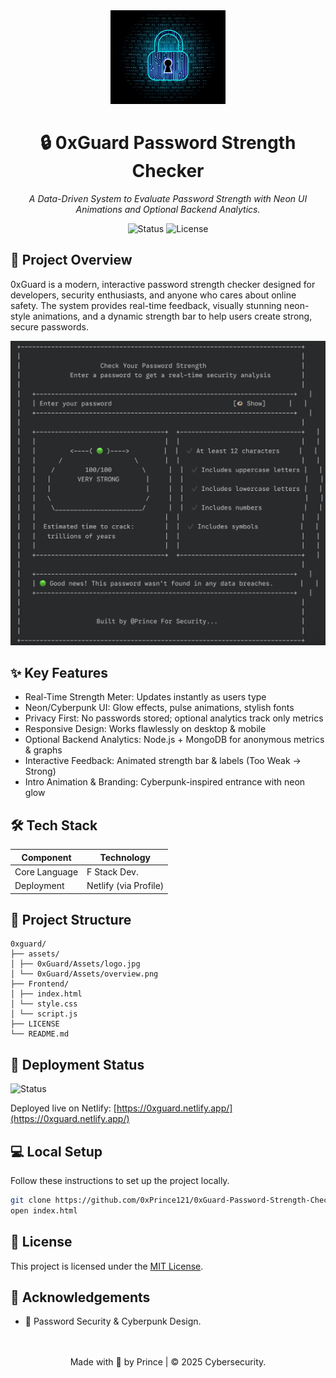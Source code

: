 <div align="center">
  <img style="height:150px;" src="0xGuard/Assets/logo.jpg" alt="LOGO">
  <h1> 🔒 0xGuard Password Strength Checker </h1>
  <p><em> A Data-Driven System to Evaluate Password Strength with Neon UI Animations and Optional Backend Analytics. </em></p>
  
  <p>
    <img src="https://img.shields.io/badge/Status-Completed-gree?style=flat&logo=github" alt="Status">
    <img src="https://img.shields.io/badge/License-MIT-green?style=flat" alt="License">
  </p>
</div>

## 📌 Project Overview

0xGuard is a modern, interactive password strength checker designed for developers, security enthusiasts, and anyone who cares about online safety. The system provides real-time feedback, visually stunning neon-style animations, and a dynamic strength bar to help users create strong, secure passwords.

![Dashboard Preview](0xGuard/Assets/overview.png)

## ✨ Key Features

- Real-Time Strength Meter: Updates instantly as users type
-	Neon/Cyberpunk UI: Glow effects, pulse animations, stylish fonts
-	Privacy First: No passwords stored; optional analytics track only metrics
- Responsive Design: Works flawlessly on desktop & mobile
- Optional Backend Analytics: Node.js + MongoDB for anonymous metrics & graphs
-	Interactive Feedback: Animated strength bar & labels (Too Weak → Strong)
-	Intro Animation & Branding: Cyberpunk-inspired entrance with neon glow

## 🛠️ Tech Stack

| Component           | Technology                          |
|---------------------|-------------------------------------|
| Core Language       | F Stack Dev.                        |
| Deployment          | Netlify (via Profile)              |

## 📂 Project Structure
```
0xguard/
├── assets/
│ ├── 0xGuard/Assets/logo.jpg
│ └── 0xGuard/Assets/overview.png
├── Frontend/
│ ├── index.html
│ └── style.css
│ └── script.js
├── LICENSE
└── README.md
```

## 🚀 Deployment Status

<img src="https://img.shields.io/badge/Status-Completed-gree?style=flat&logo=github" alt="Status">
<!-- [![Render Deployment Status](https://api.render.com/deploy/srv-d26cvvffte5s73enuqs0?type=badge)](https://ev-demand-forecast.onrender.com) -->

Deployed live on Netlify: [https://0xguard.netlify.app/](https://0xguard.netlify.app/)

## 💻 Local Setup
Follow these instructions to set up the project locally.

```bash
git clone https://github.com/0xPrince121/0xGuard-Password-Strength-Checker.git
open index.html
```

## 📄 License

This project is licensed under the [MIT License](LICENSE).

## 🙏 Acknowledgements
- 🔐 Password Security & Cyberpunk Design.

<br>
<br>
<div align="center"> Made with 💌  by Prince | © 2025 Cybersecurity.
  </div>
